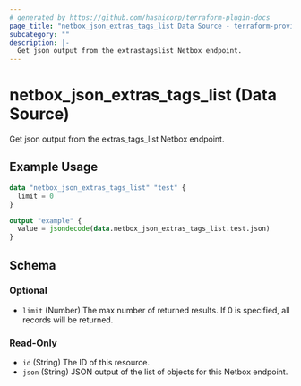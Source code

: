 ```yaml
---
# generated by https://github.com/hashicorp/terraform-plugin-docs
page_title: "netbox_json_extras_tags_list Data Source - terraform-provider-netbox"
subcategory: ""
description: |-
  Get json output from the extrastagslist Netbox endpoint.
---
```


# netbox_json_extras_tags_list (Data Source)

Get json output from the extras_tags_list Netbox endpoint.

## Example Usage

```terraform
data "netbox_json_extras_tags_list" "test" {
  limit = 0
}

output "example" {
  value = jsondecode(data.netbox_json_extras_tags_list.test.json)
}
```

<!-- schema generated by tfplugindocs -->
## Schema

### Optional

- `limit` (Number) The max number of returned results. If 0 is specified, all records will be returned.

### Read-Only

- `id` (String) The ID of this resource.
- `json` (String) JSON output of the list of objects for this Netbox endpoint.


